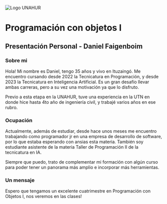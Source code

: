 ![Logo UNAHUR](./UNAHUR.png)

# Programación con objetos I
## Presentación Personal - Daniel Faigenboim

### Sobre mi
Hola! Mi nombre es Daniel, tengo 35 años y vivo en Ituzaingó. Me encuentro cursando desde 2022 la Tecnicatura en Programación, y desde 2023 la Tecnicatura en Inteligencia Artificial. Es un gran desafío llevar ambas carreras, pero a su vez una motivación ya que lo disfruto.

Previo a esta etapa en la UNAHUR, tuve una experiencia en la UTN en donde hice hasta 4to año de ingeniería civil, y trabajé varios años en ese rubro.

### Ocupación
Actualmente, además de estudiar, desde hace unos meses me encuentro trabajando como programador jr en una empresa de desarrollo de software, por lo que estaba esperando con ansias esta materia. También soy estudiante asistente de la materia Taller de Programación II de la tecnicatura en IA.

Siempre que puedo, trato de complementar mi formación con algún curso para poder tener un panorama más amplio e incorporar más herramientas.

### Un mensaje
Espero que tengamos un excelente cuatrimestre en Programación con Objetos I, nos veremos en las clases!
